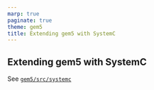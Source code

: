 ```yaml
---
marp: true
paginate: true
theme: gem5
title: Extending gem5 with SystemC
---
```


<!-- _class: title -->

## Extending gem5 with SystemC

See [`gem5/src/systemc`](../../gem5/src/systemc/)
